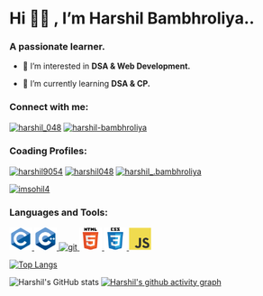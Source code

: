 <h1 align="left">Hi 🙋‍♂️ , I’m Harshil Bambhroliya..</h1>
<h3 align="left">A passionate learner.</h3>

- 👀 I’m interested in **DSA & Web Development.**

- 🌱 I’m currently learning **DSA & CP.**

<h3 align="left">Connect with me:</h3>
<p align="left">
<a href="https://twitter.com/harshil_048" target="blank"><img align="center" src="https://raw.githubusercontent.com/rahuldkjain/github-profile-readme-generator/master/src/images/icons/Social/twitter.svg" alt="harshil_048" height="30" width="40" /></a>
<a href="https://www.linkedin.com/in/harshil-bambhroliya/" target="blank"><img align="center" src="https://raw.githubusercontent.com/rahuldkjain/github-profile-readme-generator/master/src/images/icons/Social/linked-in-alt.svg" alt="harshil-bambhroliya" height="30" width="40" /></a>

<h3 align="left">Coading Profiles:</h3>
<p align="left">
<a href="https://www.codechef.com/users/harshil9054" target="blank"><img align="center" src="https://cdn.jsdelivr.net/npm/simple-icons@3.1.0/icons/codechef.svg" alt="harshil9054" height="30" width="40" /></a>
<a href="https://leetcode.com/harshil048/" target="blank"><img align="center" src="https://raw.githubusercontent.com/rahuldkjain/github-profile-readme-generator/master/src/images/icons/Social/leet-code.svg" alt="harshil048" height="30" width="40" /></a>
<a href="https://codeforces.com/profile/harshil_.bambhroliya" target="blank"><img align="center" src="https://raw.githubusercontent.com/rahuldkjain/github-profile-readme-generator/master/src/images/icons/Social/codeforces.svg" alt="harshil_.bambhroliya" height="30" width="40" /></a>



</p>
<p align="left"> <a href="https://twitter.com/harshil_048" target="blank"><img src="https://img.shields.io/twitter/follow/harshil_048?logo=twitter&style=for-the-badge" alt="imsohil4" /></a> </p>
<h3 align="left">Languages and Tools:</h3>
<p align="left"> <a href="https://www.cprogramming.com/" target="_blank" rel="noreferrer"> <img src="https://raw.githubusercontent.com/devicons/devicon/master/icons/c/c-original.svg" alt="c" width="40" height="40"/> </a> <a href="https://www.w3schools.com/cpp/" target="_blank" rel="noreferrer"> <img src="https://raw.githubusercontent.com/devicons/devicon/master/icons/cplusplus/cplusplus-original.svg" alt="cplusplus" width="40" height="40"/> </a>  <a href="https://git-scm.com/" target="_blank" rel="noreferrer"> <img src="https://www.vectorlogo.zone/logos/git-scm/git-scm-icon.svg" alt="git" width="40" height="40"/> </a> <a href="https://www.w3.org/html/" target="_blank" rel="noreferrer"> <img src="https://raw.githubusercontent.com/devicons/devicon/master/icons/html5/html5-original-wordmark.svg" alt="html5" width="40" height="40"/> </a> <a href="https://www.w3schools.com/css/" target="_blank" rel="noreferrer"> <img src="https://raw.githubusercontent.com/devicons/devicon/master/icons/css3/css3-original-wordmark.svg" alt="css3" width="40" height="40"/> </a><a href="https://developer.mozilla.org/en-US/docs/Web/JavaScript" target="_blank" rel="noreferrer"> <img src="https://raw.githubusercontent.com/devicons/devicon/master/icons/javascript/javascript-original.svg" alt="javascript" width="40" height="40"/> </a> 
</p>

[![Top Langs](https://github-readme-stats.vercel.app/api/top-langs/?username=harshil048&layout=compact)](https://github.com/harshil048/github-readme-stats)

![Harshil's GitHub stats](https://github-readme-stats.vercel.app/api?username=harshil048&theme=react-dark_icons=true)
[![Harshil's github activity graph](https://activity-graph.herokuapp.com/graph?username=harshil048&theme=react-dark)](https://github.com/harshil048/github-readme-activity-graph)
